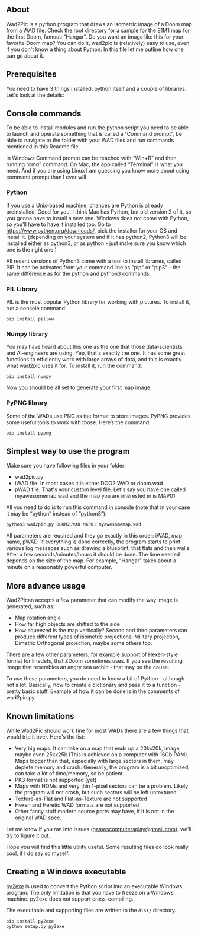 
## About

Wad2Pic is a python program that draws an isometric image of a Doom map from a WAD file. Check the root directory for a sample for the E1M1 map for the first Doom, famous "Hangar". Do you want an image like this for your favorite Doom map? You can do it, wad2pic is (relatively) easy to use, even if you don't know a thing about Python. In this file let me outline how one can go about it.

## Prerequisites

You need to have 3 things installed: python itself and a couple of libraries. Let's look at the details:

## Console commands

To be able to install modules and run the python script you need to be able to launch and operate something that is called a “Command prompt”, be able to navigate to the folder with your WAD files and run commands mentioned in this Readme file.

In Windows Command prompt can be reached with “Win+R” and then running “cmd” command. On Mac, the app called “Terminal” is what you need. And if you are using Linux I am guessing you know more about using command prompt than I ever will

### Python

If you use a Unix-based machine, chances are Python is already preinstalled. Good for you. I think Mac has Python, but old version 2 of it, so you gonna have to install a new one. Windows does not come with Python, so you'll have to have it installed too.
Go to https://www.python.org/downloads/, pick the installer for your OS and install it.
(depending on your system and if it has python2, Python3 will be installed either as python3, or as python - just make sure you know which one is the right one.)

All recent versions of Python3 come with a tool to install libraries, called PIP. It can be activated from your command line as "pip" or "pip3" - the same difference as for the python and python3 commands.

### PIL Library

PIL is the most popular Python library for working with pictures. To install it, run a console command:

	pip install pillow


### Numpy library

You may have heard about this one as the one that those data-scientists and AI-engineers are using.  Yep, that's exactly the one. It has some great functions to efficiently work with large arrays of data, and this is exactly what wad2pic uses it for. To install it, run the command:

	pip install numpy

Now you should be all set to generate your first map image.
### PyPNG library

Some of the WADs use PNG as the format to store images. PyPNG provides some useful tools to work with those. Here’s the command:

	pip install pypng

## Simplest way to use the program

Make sure you have following files in your folder:
* wad2pic.py
* iWAD file. In most cases it is either DOO2.WAD or doom.wad
* pWAD file. That's your custom level file. Let's say you have one called myawesomemap.wad and the map you are interested in is MAP01

All you need to do is to run this command in console (note that in your case it may be “python” instead of “python3”):

	python3 wad2pic.py DOOM2.WAD MAP01 myawesomemap.wad

All parameters are required and they go exactly in this order: iWAD, map name, pWAD.
If everything is done correctly, the program starts to print various log messages such as drawing a blueprint, that flats and then walls. After a few seconds/minutes/hours it should be done. The time needed depends on the size of the map. For example, "Hangar" takes about a minute on a reasonably powerful computer.

## More advance usage

Wad2Pican accepts a few parameter that can modify the way image is generated, such as:
* Map rotation angle
* How far high objects are shifted to the side
* How squeezed is the map vertically? 
Second and third parameters can produce different types of isometric projections: Military projection, Dimetric Orthogonal projection, maybe some others too.

There are a few other parameters, for example support of Hexen-style format for linedefs, that ZDoom sometimes uses. If you see the resulting image that resembles an angry sea urchin - that may be the cause.

To use these parameters, you do need to know a bit of Python - although not a lot. Basically, how to create a dictionary and pass it to a function - pretty basic stuff. Example of how it can be done is in the comments of wad2pic.py

## Known limitations

While Wad2Pic should work fine for most WADs there are a few things that would trip it over. Here's the list:
* Very big maps. It can take on a map that ends up a 20kx20k, image, maybe even 25kx25k (This is achieved on a computer with 16Gb RAM). Maps bigger than that, especially with large sectors in them, may deplete memory and crash. Generally, the program is a bit unoptimized, can take a lot of time/memory, so be patient.
* PK3 format is not supported (yet)
* Maps with HOMs and very thin 1-pixel sectors can be a problem. Likely the program will not crash, but such sectors will be left untextured.
* Texture-as-Flat and Flat-as-Texture are not supported
* Hexen and Heretic WAD formats are not supported
* Other fancy stuff modern source ports may have, if it is not in the original WAD spec.


Let me know if you ran into issues (gamescomputersplay@gmail.com), we'll try to figure it out.

Hope you will find this little utility useful. Some resulting files do look really cool, if I do say so myself.

## Creating a Windows executable

[py2exe](https://www.py2exe.org) is used to convert the Python script into an executable Windows program. The only limitation is that you have to freeze on a Windows machine. py2exe does not support cross-compiling.

The executable and supporting files are written to the `dist/` directory.

```
pip install py2exe
python setup.py py2exe
```
